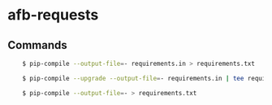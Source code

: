 # afb-requests


## Commands


```bash
    $ pip-compile --output-file=- requirements.in > requirements.txt

    $ pip-compile --upgrade --output-file=- requirements.in | tee requirements.txt

    $ pip-compile --output-file=- > requirements.txt

```
